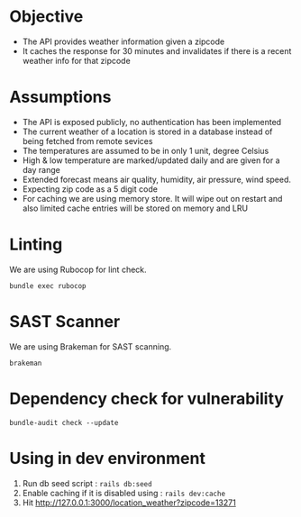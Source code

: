 # Objective

* The API provides weather information given a zipcode
* It caches the response for 30 minutes and invalidates if there is a recent weather info for that zipcode

# Assumptions

* The API is exposed publicly, no authentication has been implemented
* The current weather of a location is stored in a database instead of being fetched from remote sevices
* The temperatures are assumed to be in only 1 unit, degree Celsius
* High & low temperature are marked/updated daily and are given for a day range
* Extended forecast means air quality, humidity, air pressure, wind speed.
* Expecting zip code as a 5 digit code
* For caching we are using memory store. It will wipe out on restart and also limited cache entries will be stored on memory and LRU

# Linting
We are using Rubocop for lint check.

`bundle exec rubocop`

# SAST Scanner
We are using Brakeman for SAST scanning.

`brakeman`

# Dependency check for vulnerability

`bundle-audit check --update`

# Using in dev environment

1. Run db seed script : `rails db:seed`
2. Enable caching if it is disabled using : `rails dev:cache`
3. Hit http://127.0.0.1:3000/location_weather?zipcode=13271

